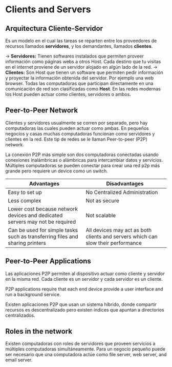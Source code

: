 # Clients and Servers



## Arquitectura Cliente-Servidor

Es un modelo en el cual las tareas se reparten entre los proveedores de recursos llamados **servidores**, y los demandantes, llamados **clientes**. 

   → **Servidores:** Tienen softwares instalados que permiten proveer información como páginas webs a otros Host. Cada destino que tu visitas en el internet proviene de un servidor alojado en algún lado de la red.
   → **Clientes:** Son Host que tienen un software que permiten pedir información y proyectar la información obtenida del servidor. Por ejemplo una web browser. Todas las computadoras que participan directamente en una comunicación de red son clasificadas como **Host**. En las redes modernas los Host pueden actuar como clientes, servidores o ambos.



## Peer-to-Peer Network

Clientes y servidores usualmente se corren por separado, pero hay computadoras las cuales pueden actuar como ambas. En pequeños negocios y casas muchas computadoras funcionan como servidores y clientes en la red. Este tip de redes se le llaman Peer-to-peer (P2P) network.

La conexión P2P más simple son dos computadoras conectadas usando conexiones inalámbricas o alámbricas para intercambiar datos y servicios. Múltiples computadoras se pueden conectar para crear una red p2p más grande pero requiere un device como un switch.

| Advantages                                                   | Disadvantages                                                |
| ------------------------------------------------------------ | ------------------------------------------------------------ |
| Easy to set up                                               | No Centralized Administration                                |
| Less complex                                                 | Not as secure                                                |
| Lower cost because network devices and dedicated servers may not be required | Not scalable                                                 |
| Can be used for simple tasks such as transferring files and sharing printers | All devices may act as both clients and servers which can slow their performance |



## Peer-to-Peer Applications

Las aplicaciones P2P permiten al dispositivo actuar como cliente y servidor en la misma red. Cada cliente es un servidor y cada servidor es un cliente. 

P2P applications require that each end device provide a user interface and run a background service.

Existen aplicaciones P2P que usan un sistema híbrido, donde compartir recursos es descentralizado pero existen índices que apuntan a directorios centralizados. 

## Roles in the network

Existen computadoras con roles de servidores que proveen servicios a múltiples computadoras simultáneamente. Para un negocio pequeño puede ser necesario que una computadora actúe como file server, web server, and  email server. 